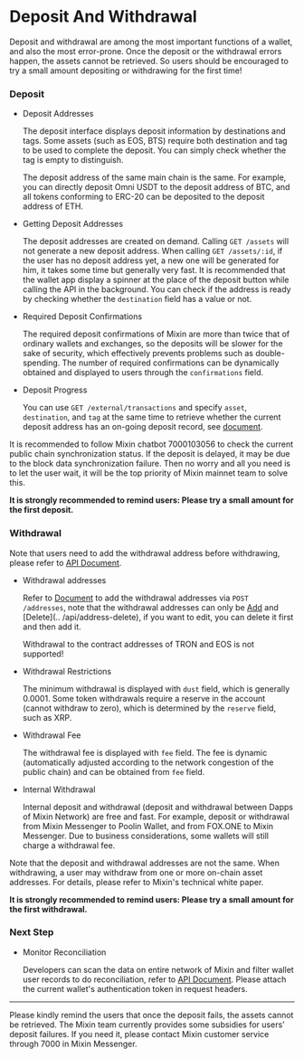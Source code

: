 # Deposit And Withdrawal

Deposit and withdrawal are among the most important functions of a wallet, and also the most error-prone. Once the deposit or the withdrawal errors happen, the assets cannot be retrieved. So users should be encouraged to try a small amount depositing or withdrawing for the first time!

### Deposit
- Deposit Addresses

  The deposit interface displays deposit information by destinations and tags. Some assets (such as EOS, BTS) require both destination and tag to be used to complete the deposit. You can simply check whether the tag is empty to distinguish.

  The deposit address of the same main chain is the same. For example, you can directly deposit Omni USDT to the deposit address of BTC, and all tokens conforming to ERC-20 can be deposited to the deposit address of ETH.

- Getting Deposit Addresses

  The deposit addresses are created on demand. Calling `GET /assets` will not generate a new deposit address. When calling `GET /assets/:id`, if the user has no deposit address yet, a new one will be generated for him, it takes some time but generally very fast. It is recommended that the wallet app display a spinner at the place of the deposit button while calling the API in the background. You can check if the address is ready by checking whether the `destination` field has a value or not.

- Required Deposit Confirmations

  The required deposit confirmations of Mixin are more than twice that of ordinary wallets and exchanges, so the deposits will be slower for the sake of security, which effectively prevents problems such as double-spending. The number of required confirmations can be dynamically obtained and displayed to users through the `confirmations` field.

- Deposit Progress

  You can use `GET /external/transactions` and specify `asset`, `destination`, and `tag` at the same time to retrieve whether the current deposit address has an on-going deposit record, see [document](../api/network/pending-deposits ).

It is recommended to follow Mixin chatbot 7000103056 to check the current public chain synchronization status. If the deposit is delayed, it may be due to the block data synchronization failure. Then no worry and all you need is to let the user wait, it will be the top priority of Mixin mainnet team to solve this.

**It is strongly recommended to remind users: Please try a small amount for the first deposit.**

### Withdrawal

Note that users need to add the withdrawal address before withdrawing, please refer to [API Document](../api/withdrawal).


- Withdrawal addresses

  Refer to [Document](../api/address-add) to add the withdrawal addresses via `POST /addresses`, note that the  withdrawal addresses can only be [Add](../api/address-add) and [Delete](.. /api/address-delete), if you want to edit, you can delete it first and then add it.

  Withdrawal to the contract addresses of TRON and EOS is not supported!

- Withdrawal Restrictions

  The minimum withdrawal is displayed with `dust` field, which is generally 0.0001. Some token withdrawals require a reserve in the account (cannot withdraw to zero), which is determined by the `reserve` field, such as XRP.

- Withdrawal Fee

  The withdrawal fee is displayed with `fee` field. The fee is dynamic (automatically adjusted according to the network congestion of the public chain) and can be obtained from `fee` field.

- Internal Withdrawal

   Internal deposit and withdrawal (deposit and withdrawal between Dapps of Mixin Network) are free and fast. For example, deposit or withdrawal from Mixin Messenger to Poolin Wallet, and from FOX.ONE to Mixin Messenger. Due to business considerations, some wallets will still charge a withdrawal fee.


Note that the deposit and withdrawal addresses are not the same. When withdrawing, a user may withdraw from one or more on-chain asset addresses. For details, please refer to Mixin's technical white paper. 

**It is strongly recommended to remind users: Please try a small amount for the first withdrawal.**

### Next Step

- Monitor Reconciliation

  Developers can scan the data on entire network of Mixin and filter wallet user records to do reconciliation, refer to [API Document](../api/network/snapshots). Please attach the current wallet's authentication token in request headers.

---
Please kindly remind the users that once the deposit fails, the assets cannot be retrieved. The Mixin team currently provides some subsidies for users’ deposit failures. If you need it, please contact Mixin customer service through 7000 in Mixin Messenger.